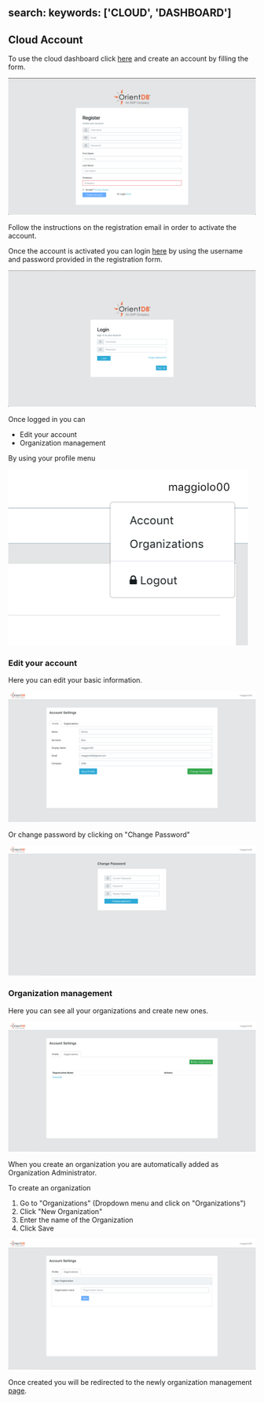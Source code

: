 search:
   keywords: ['CLOUD', 'DASHBOARD']
---

## Cloud Account


To use the cloud dashboard click [here](https://cloud.orientdb.com/#/create-account) and create an account by filling the form.


![Account Create](../images/cloud/cloud-account-register.png)

Follow the instructions on the registration email in order to activate the account.

Once the account is activated you can login [here](https://cloud.orientdb.com/#/login) by using the username and password provided in the registration form.


![Login](../images/cloud/cloud-account-login.png)

Once logged in you can

- Edit your account
- Organization management

By using your profile menu

![Dropdown](../images/cloud/cloud-dropdown-menu.png)


### Edit your account

Here you can edit your basic information.


![Account](../images/cloud/cloud-account-settings.png)

Or change password by clicking on "Change Password" 

![Change Password](../images/cloud/cloud-account-change-password.png)

### Organization management

Here you can see all your organizations and create new ones.

![Organization](../images/cloud/cloud-account-organizations.png)

When you create an organization you are automatically added as Organization Administrator.

To create an organization

1. Go to "Organizations" (Dropdown menu and click on "Organizations")
2. Click "New Organization"
3. Enter the name of the Organization
4. Click Save

![NewOrganization](../images/cloud/cloud-account-organizations-new.png)


Once created you will be redirected to the newly organization management [page](Cloud-Organizations-Projects.md).


